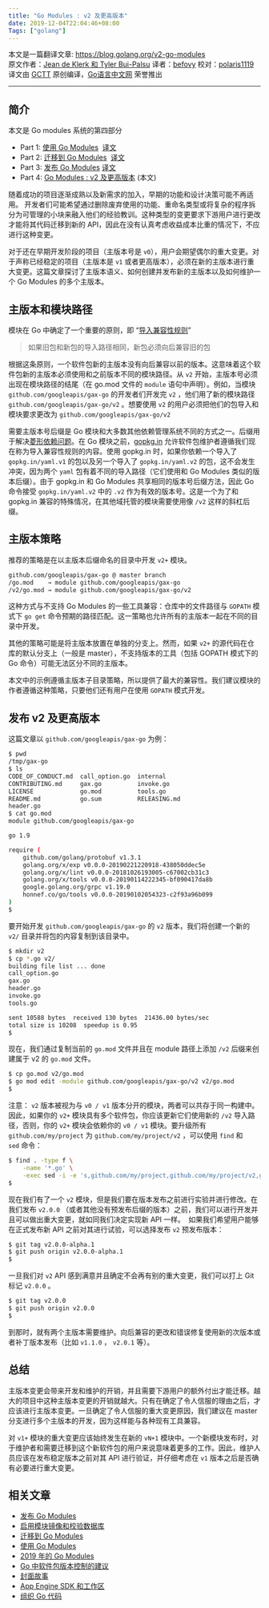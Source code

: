 ```yaml
---
title: "Go Modules : v2 及更高版本"
date: 2019-12-04T22:04:46+08:00
Tags: ["golang"]
---
```


本文是一篇翻译文章: https://blog.golang.org/v2-go-modules  
原文作者：[Jean de Klerk 和 Tyler Bui-Palsu](https://blog.golang.org/)  译者：[befovy](https://github.com/befovy)   校对：[polaris1119](https://github.com/polaris1119)  
译文由 [GCTT](https://github.com/studygolang/GCTT) 原创编译，[Go语言中文网](https://studygolang.com/articles/25130) 荣誉推出  

----

## 简介

本文是 Go modules 系统的第四部分

- Part 1: [使用 Go Modules](https://blog.golang.org/using-go-modules)  [译文](https://studygolang.com/articles/19334)
- Part 2: [迁移到 Go Modules](https://blog.golang.org/migrating-to-go-modules)  [译文](https://studygolang.com/articles/23133)
- Part 3: [发布 Go Modules](https://blog.golang.org/publishing-go-modules) [译文](https://studygolang.com/articles/25129)
- Part 4: [Go Modules : v2 及更高版本](https://blog.golang.org/v2-go-modules) (本文) 

随着成功的项目逐渐成熟以及新需求的加入，早期的功能和设计决策可能不再适用。 开发者们可能希望通过删除废弃使用的功能、重命名类型或将复杂的程序拆分为可管理的小块来融入他们的经验教训。这种类型的变更要求下游用户进行更改才能将其代码迁移到新的 API，因此在没有认真考虑收益成本比重的情况下，不应进行这种变更。

<!--more-->

对于还在早期开发阶段的项目（主版本号是 `v0`），用户会期望偶尔的重大变更。对于声称已经稳定的项目（主版本是 `v1` 或者更高版本），必须在新的主版本进行重大变更。这篇文章探讨了主版本语义、如何创建并发布新的主版本以及如何维护一个 Go Modules 的多个主版本。


## 主版本和模块路径

模块在 Go 中确定了一个重要的原则，即 “[导入兼容性规则](https://research.swtch.com/vgo-import)”

> 如果旧包和新包的导入路径相同，新包必须向后兼容旧的包

根据这条原则，一个软件包新的主版本没有向后兼容以前的版本。这意味着这个软件包新的主版本必须使用和之前版本不同的模块路径。从 `v2` 开始，主版本号必须出现在模块路径的结尾（在 go.mod 文件的 `module` 语句中声明）。例如，当模块 `github.com/googleapis/gax-go` 的开发者们开发完 `v2` ，他们用了新的模块路径 `github.com/googleapis/gax-go/v2` 。想要使用 `v2` 的用户必须把他们的包导入和模块要求更改为 ``github.com/googleapis/gax-go/v2`` 

需要主版本号后缀是 Go 模块和大多数其他依赖管理系统不同的方式之一。后缀用于解决[菱形依赖问题](https://research.swtch.com/vgo-import#dependency_story)。在 Go 模块之前，[gopkg.in](http://gopkg.in/) 允许软件包维护者遵循我们现在称为导入兼容性规则的内容。使用 gopkg.in 时，如果你依赖一个导入了 `gopkg.in/yaml.v1` 的包以及另一个导入了 `gopkg.in/yaml.v2` 的包，这不会发生冲突，因为两个 `yaml` 包有着不同的导入路径（它们使用和 Go Modules 类似的版本后缀）。由于 gopkg.in 和 Go Modules 共享相同的版本号后缀方法，因此 Go 命令接受 `gopkg.in/yaml.v2` 中的 `.v2` 作为有效的版本号。这是一个为了和 gopkg.in 兼容的特殊情况，在其他域托管的模块需要使用像 `/v2` 这样的斜杠后缀。

## 主版本策略

推荐的策略是在以主版本后缀命名的目录中开发 `v2+` 模块。

```bash
github.com/googleapis/gax-go @ master branch
/go.mod    → module github.com/googleapis/gax-go
/v2/go.mod → module github.com/googleapis/gax-go/v2
```

这种方式与不支持 Go Modules 的一些工具兼容：仓库中的文件路径与 `GOPATH` 模式下 `go get` 命令预期的路径匹配。这一策略也允许所有的主版本一起在不同的目录中开发。

其他的策略可能是将主版本放置在单独的分支上。然而，如果 `v2+` 的源代码在仓库的默认分支上（一般是 master），不支持版本的工具（包括 GOPATH 模式下的 Go 命令）可能无法区分不同的主版本。

本文中的示例遵循主版本子目录策略，所以提供了最大的兼容性。我们建议模块的作者遵循这种策略，只要他们还有用户在使用 `GOPATH` 模式开发。

## 发布 v2 及更高版本

这篇文章以 `github.com/googleapis/gax-go` 为例：

```bash
$ pwd
/tmp/gax-go
$ ls
CODE_OF_CONDUCT.md  call_option.go  internal
CONTRIBUTING.md     gax.go          invoke.go
LICENSE             go.mod          tools.go
README.md           go.sum          RELEASING.md
header.go
$ cat go.mod
module github.com/googleapis/gax-go

go 1.9

require (
    github.com/golang/protobuf v1.3.1
    golang.org/x/exp v0.0.0-20190221220918-438050ddec5e
    golang.org/x/lint v0.0.0-20181026193005-c67002cb31c3
    golang.org/x/tools v0.0.0-20190114222345-bf090417da8b
    google.golang.org/grpc v1.19.0
    honnef.co/go/tools v0.0.0-20190102054323-c2f93a96b099
)
$
```

要开始开发 `github.com/googleapis/gax-go` 的 `v2` 版本，我们将创建一个新的 `v2/` 目录并将包的内容复制到该目录中。

```bash
$ mkdir v2
$ cp *.go v2/
building file list ... done
call_option.go
gax.go
header.go
invoke.go
tools.go

sent 10588 bytes  received 130 bytes  21436.00 bytes/sec
total size is 10208  speedup is 0.95
$
```

现在，我们通过复制当前的 `go.mod` 文件并且在 module 路径上添加 `/v2` 后缀来创建属于 v2 的 `go.mod` 文件。

```bash
$ cp go.mod v2/go.mod
$ go mod edit -module github.com/googleapis/gax-go/v2 v2/go.mod
$
```

注意： `v2` 版本被视为与 `v0 / v1` 版本分开的模块，两者可以共存于同一构建中。因此，如果你的 `v2+` 模块具有多个软件包，你应该更新它们使用新的 `/v2` 导入路径，否则，你的 `v2+` 模块会依赖你的 `v0 / v1` 模块。要升级所有 `github.com/my/project` 为 `github.com/my/project/v2` ，可以使用 `find` 和 `sed` 命令：

```bash
$ find . -type f \
    -name '*.go' \
    -exec sed -i -e 's,github.com/my/project,github.com/my/project/v2,g' {} \;
$
```

现在我们有了一个 `v2` 模块，但是我们要在版本发布之前进行实验并进行修改。在我们发布 `v2.0.0` （或者其他没有预发布后缀的版本）之前，我们可以进行开发并且可以做出重大变更，就如同我们决定实现新 API 一样。  如果我们希望用户能够在正式发布新 API 之前对其进行试验，可以选择发布 `v2` 预发布版本：

```bash
$ git tag v2.0.0-alpha.1
$ git push origin v2.0.0-alpha.1
$
```

一旦我们对 `v2` API 感到满意并且确定不会再有别的重大变更，我们可以打上 Git 标记 `v2.0.0` 。

```bash
$ git tag v2.0.0
$ git push origin v2.0.0
$
```

到那时，就有两个主版本需要维护。向后兼容的更改和错误修复使用新的次版本或者补丁版本发布（比如 `v1.1.0` ， `v2.0.1` 等）。

## 总结

主版本变更会带来开发和维护的开销，并且需要下游用户的额外付出才能迁移。越大的项目中这种主版本变更的开销就越大。只有在确定了令人信服的理由之后，才应该进行主版本变更。一旦确定了令人信服的重大变更原因，我们建议在 master 分支进行多个主版本的开发，因为这样能与各种现有工具兼容。

对 `v1+` 模块的重大变更应该始终发生在新的 `vN+1` 模块中。一个新模块发布时，对于维护者和需要迁移到这个新软件包的用户来说意味着更多的工作。因此，维护人员应该在发布稳定版本之前对其 API 进行验证，并仔细考虑在 `v1` 版本之后是否确有必要进行重大变更。

## 相关文章

- [发布 Go Modules](https://blog.golang.org/publishing-go-modules)
- [启用模块镜像和校验数据库](https://blog.golang.org/module-mirror-launch)
- [迁移到 Go Modules](https://blog.golang.org/migrating-to-go-modules)
- [使用 Go Modules](https://blog.golang.org/using-go-modules)
- [2019 年的 Go Modules](https://blog.golang.org/modules2019)
- [Go 中软件包版本控制的建议](https://blog.golang.org/versioning-proposal)
- [封面故事](https://blog.golang.org/cover)
- [App Engine SDK 和工作区](https://blog.golang.org/the-app-engine-sdk-and-workspaces-gopath)
- [组织 Go 代码](https://blog.golang.org/organizing-go-code)
